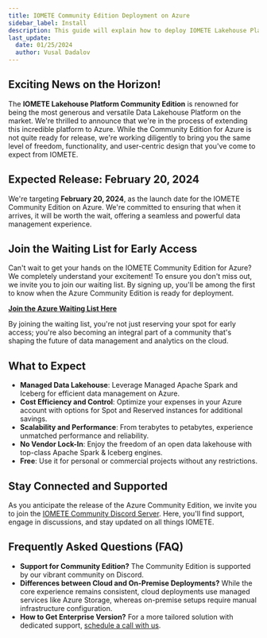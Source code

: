 ```yaml
---
title: IOMETE Community Edition Deployment on Azure
sidebar_label: Install
description: This guide will explain how to deploy IOMETE Lakehouse Platform Community Edition on Microsoft Azure.
last_update:
  date: 01/25/2024
  author: Vusal Dadalov
---
```


## Exciting News on the Horizon!

The **IOMETE Lakehouse Platform Community Edition** is renowned for being the most generous and versatile Data Lakehouse Platform on the market. We're thrilled to announce that we're in the process of extending this incredible platform to Azure. While the Community Edition for Azure is not quite ready for release, we're working diligently to bring you the same level of freedom, functionality, and user-centric design that you've come to expect from IOMETE.

## Expected Release: February 20, 2024

We're targeting **February 20, 2024**, as the launch date for the IOMETE Community Edition on Azure. We're committed to ensuring that when it arrives, it will be worth the wait, offering a seamless and powerful data management experience.

## Join the Waiting List for Early Access

Can't wait to get your hands on the IOMETE Community Edition for Azure? We completely understand your excitement! To ensure you don't miss out, we invite you to join our waiting list. By signing up, you'll be among the first to know when the Azure Community Edition is ready for deployment.

**[Join the Azure Waiting List Here](https://form.typeform.com/to/E1phTrIm)**

By joining the waiting list, you're not just reserving your spot for early access; you're also becoming an integral part of a community that's shaping the future of data management and analytics on the cloud.

## What to Expect

- **Managed Data Lakehouse**: Leverage Managed Apache Spark and Iceberg for efficient data management on Azure.
- **Cost Efficiency and Control**: Optimize your expenses in your Azure account with options for Spot and Reserved instances for additional savings.
- **Scalability and Performance**: From terabytes to petabytes, experience unmatched performance and reliability.
- **No Vendor Lock-In**: Enjoy the freedom of an open data lakehouse with top-class Apache Spark & Iceberg engines.
- **Free**: Use it for personal or commercial projects without any restrictions.


## Stay Connected and Supported

As you anticipate the release of the Azure Community Edition, we invite you to join the [IOMETE Community Discord Server](https://discord.gg/26GeyJx3Ut). Here, you'll find support, engage in discussions, and stay updated on all things IOMETE.

## Frequently Asked Questions (FAQ)

- **Support for Community Edition?** The Community Edition is supported by our vibrant community on Discord.
- **Differences between Cloud and On-Premise Deployments?** While the core experience remains consistent, cloud deployments use managed services like Azure Storage, whereas on-premise setups require manual infrastructure configuration.
- **How to Get Enterprise Version?** For a more tailored solution with dedicated support, [schedule a call with us](https://calendly.com/iomete/iomete-discovery-call).
